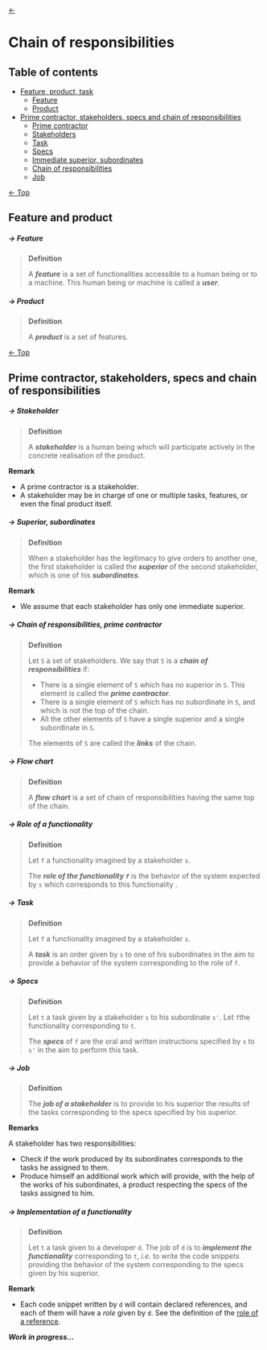 [<-](README.md)
# Chain of responsibilities

## Table of contents

* [Feature, product, task](#feature-and-product)
  * [Feature](#--feature)
  * [Product](#--product)
* [Prime contractor, stakeholders, specs and chain of responsibilities](#prime-contractor-stakeholders-specs-and-chain-of-responsibilities)
  * [Prime contractor](#--prime-contractor)
  * [Stakeholders](#--stakeholder)
  * [Task](#--task)
  * [Specs](#--specs)
  * [Immediate superior, subordinates](#--immediate-superior-subordinates)
  * [Chain of responsibilities](#--chain-of-responsibilities)
  * [Job](#--job)

[<- Top](#chain-of-responsibilities)
## Feature and product


##### -> Feature
> **Definition**
>
> A ***feature*** is a set of functionalities accessible to a human being or to a machine. This human being or machine is called a ***user***.

##### -> Product
> **Definition**
>
> A ***product*** is a set of features.


[<- Top](#chain-of-responsibilities)
## Prime contractor, stakeholders, specs and chain of responsibilities

##### -> Stakeholder
> **Definition**
>
> A ***stakeholder*** is a human being which will participate actively in the concrete realisation of the product.

**Remark**

* A prime contractor is a stakeholder.
* A stakeholder may be in charge of one or multiple tasks, features, or even the final product itself.

##### -> Superior, subordinates
> **Definition**
>
> When a stakeholder has the legitimacy to give orders to another one, the first stakeholder is called the ***superior*** of the second stakeholder, which is one of his ***subordinates***.

**Remark**

* We assume that each stakeholder has only one immediate superior.

##### -> Chain of responsibilities, prime contractor
> **Definition**
>
> Let `S` a set of stakeholders. We say that `S` is a ***chain of responsibilities*** if:
> * There is a single element of `S` which has no superior in `S`. This element is called the ***prime contractor***.
> * There is a single element of `S` which has no subordinate in `S`, and which is not the top of the chain.
> * All the other elements of `S` have a single superior and a single subordinate in `S`.
>
> The elements of `S` are called the ***links*** of the chain.


##### -> Flow chart
> **Definition**
>
> A ***flow chart*** is a set of chain of responsibilities having the same top of the chain.

##### -> Role of a functionality
> **Definition**
>
> Let `f` a functionality imagined by a stakeholder `s`. 
> 
> The ***role of the functionality `f`*** is the behavior of the system expected by `s` which corresponds to this functionality .

##### -> Task
> **Definition**
>
> Let `f` a functionality imagined by a stakeholder `s`.
> 
> A ***task*** is an order given by `s` to one of his subordinates in the aim to provide a behavior of the system corresponding to the role of `f`.

##### -> Specs
> **Definition**
>
> Let `t` a task given by a stakeholder `s` to his subordinate `s'`. Let `f`the functionality corresponding to `t`.
> 
> The ***specs*** of `f` are the oral and written instructions specified by `s` to `s'` in the aim to perform this task.


##### -> Job
> **Definition**
> 
> The ***job of a stakeholder*** is to provide to his superior the results of the tasks corresponding to the specs specified by his superior.

**Remarks**

A stakeholder has two responsibilities:
* Check if the work produced by its subordinates corresponds to the tasks he assigned to them.
* Produce himself an additional work which will provide, with the help of the works of his subordinates, a product respecting the specs of the tasks assigned to him. 

##### -> Implementation of a functionality
> **Definition**
>
> Let `t` a task given to a developer `d`. The job of `d` is to ***implement the functionality*** corresponding to `t`, *i.e.* to write the code snippets providing the behavior of the system corresponding to the specs given by his superior. 

**Remark**

* Each code snippet written by `d` will contain declared references, and each of them will have a *role* given by `d`. See the definition of the [role of a reference](code-snippets-tmp.md#--role-of-references).

***Work in progress...***

